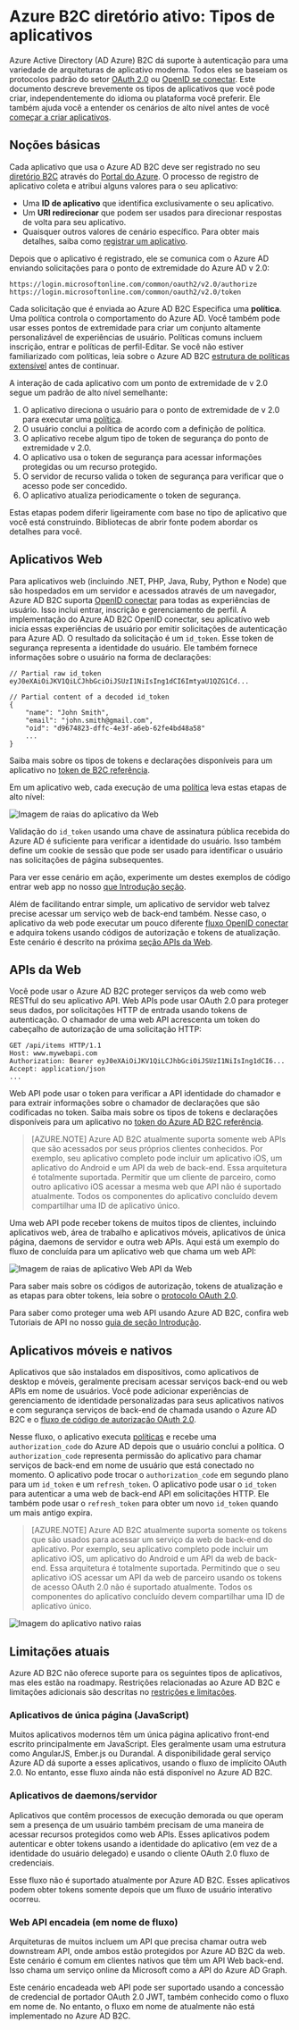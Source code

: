 <properties
    pageTitle="Azure AD B2C | Microsoft Azure"
    description="Os tipos de aplicativos que você pode criar no Azure Active Directory B2C."
    services="active-directory-b2c"
    documentationCenter=""
    authors="dstrockis"
    manager="mbaldwin"
    editor=""/>

<tags
    ms.service="active-directory-b2c"
    ms.workload="identity"
    ms.tgt_pltfrm="na"
    ms.devlang="na"
    ms.topic="hero-article"
    ms.date="07/22/2016"
    ms.author="dastrock"/>

# <a name="azure-active-directory-b2c-types-of-applications"></a>Azure B2C diretório ativo: Tipos de aplicativos

Azure Active Directory (AD Azure) B2C dá suporte à autenticação para uma variedade de arquiteturas de aplicativo moderna. Todos eles se baseiam os protocolos padrão do setor [OAuth 2.0](active-directory-b2c-reference-protocols.md) ou [OpenID se conectar](active-directory-b2c-reference-protocols.md). Este documento descreve brevemente os tipos de aplicativos que você pode criar, independentemente do idioma ou plataforma você preferir. Ele também ajuda você a entender os cenários de alto nível antes de você [começar a criar aplicativos](active-directory-b2c-overview.md#getting-started).

## <a name="the-basics"></a>Noções básicas
Cada aplicativo que usa o Azure AD B2C deve ser registrado no seu [diretório B2C](active-directory-b2c-get-started.md) através do [Portal do Azure](https://portal.azure.com/). O processo de registro de aplicativo coleta e atribui alguns valores para o seu aplicativo:

- Uma **ID de aplicativo** que identifica exclusivamente o seu aplicativo.
- Um **URI redirecionar** que podem ser usados para direcionar respostas de volta para seu aplicativo.
- Quaisquer outros valores de cenário específico. Para obter mais detalhes, saiba como [registrar um aplicativo](active-directory-b2c-app-registration.md).

Depois que o aplicativo é registrado, ele se comunica com o Azure AD enviando solicitações para o ponto de extremidade do Azure AD v 2.0:

```
https://login.microsoftonline.com/common/oauth2/v2.0/authorize
https://login.microsoftonline.com/common/oauth2/v2.0/token
```

Cada solicitação que é enviada ao Azure AD B2C Especifica uma **política**. Uma política controla o comportamento do Azure AD. Você também pode usar esses pontos de extremidade para criar um conjunto altamente personalizável de experiências de usuário. Políticas comuns incluem inscrição, entrar e políticas de perfil-Editar. Se você não estiver familiarizado com políticas, leia sobre o Azure AD B2C [estrutura de políticas extensível](active-directory-b2c-reference-policies.md) antes de continuar.

A interação de cada aplicativo com um ponto de extremidade de v 2.0 segue um padrão de alto nível semelhante:

1. O aplicativo direciona o usuário para o ponto de extremidade de v 2.0 para executar uma [política](active-directory-b2c-reference-policies.md).
2. O usuário conclui a política de acordo com a definição de política.
4. O aplicativo recebe algum tipo de token de segurança do ponto de extremidade v 2.0.
5. O aplicativo usa o token de segurança para acessar informações protegidas ou um recurso protegido.
6. O servidor de recurso valida o token de segurança para verificar que o acesso pode ser concedido.
7. O aplicativo atualiza periodicamente o token de segurança.

<!-- TODO: Need a page for libraries to link to -->
Estas etapas podem diferir ligeiramente com base no tipo de aplicativo que você está construindo. Bibliotecas de abrir fonte podem abordar os detalhes para você.

## <a name="web-apps"></a>Aplicativos Web
Para aplicativos web (incluindo .NET, PHP, Java, Ruby, Python e Node) que são hospedados em um servidor e acessados através de um navegador, Azure AD B2C suporta [OpenID conectar](active-directory-b2c-reference-protocols.md) para todas as experiências de usuário. Isso inclui entrar, inscrição e gerenciamento de perfil. A implementação do Azure AD B2C OpenID conectar, seu aplicativo web inicia essas experiências de usuário por emitir solicitações de autenticação para Azure AD. O resultado da solicitação é um `id_token`. Esse token de segurança representa a identidade do usuário. Ele também fornece informações sobre o usuário na forma de declarações:

```
// Partial raw id_token
eyJ0eXAiOiJKV1QiLCJhbGciOiJSUzI1NiIsIng1dCI6ImtyaU1QZG1Cd...

// Partial content of a decoded id_token
{
    "name": "John Smith",
    "email": "john.smith@gmail.com",
    "oid": "d9674823-dffc-4e3f-a6eb-62fe4bd48a58"
    ...
}
```

Saiba mais sobre os tipos de tokens e declarações disponíveis para um aplicativo no [token de B2C referência](active-directory-b2c-reference-tokens.md).

Em um aplicativo web, cada execução de uma [política](active-directory-b2c-reference-policies.md) leva estas etapas de alto nível:

![Imagem de raias do aplicativo da Web](./media/active-directory-b2c-apps/webapp.png)

Validação do `id_token` usando uma chave de assinatura pública recebida do Azure AD é suficiente para verificar a identidade do usuário. Isso também define um cookie de sessão que pode ser usado para identificar o usuário nas solicitações de página subsequentes.

Para ver esse cenário em ação, experimente um destes exemplos de código entrar web app no nosso [que Introdução seção](active-directory-b2c-overview.md#getting-started).

Além de facilitando entrar simple, um aplicativo de servidor web talvez precise acessar um serviço web de back-end também. Nesse caso, o aplicativo da web pode executar um pouco diferente [fluxo OpenID conectar](active-directory-b2c-reference-oidc.md) e adquira tokens usando códigos de autorização e tokens de atualização. Este cenário é descrito na próxima [seção APIs da Web](#web-apis).

<!--, and in our [WebApp-WebAPI Getting started topic](active-directory-b2c-devquickstarts-web-api-dotnet.md).-->

## <a name="web-apis"></a>APIs da Web
Você pode usar o Azure AD B2C proteger serviços da web como web RESTful do seu aplicativo API. Web APIs pode usar OAuth 2.0 para proteger seus dados, por solicitações HTTP de entrada usando tokens de autenticação. O chamador de uma web API acrescenta um token do cabeçalho de autorização de uma solicitação HTTP:

```
GET /api/items HTTP/1.1
Host: www.mywebapi.com
Authorization: Bearer eyJ0eXAiOiJKV1QiLCJhbGciOiJSUzI1NiIsIng1dCI6...
Accept: application/json
...
```

Web API pode usar o token para verificar a API identidade do chamador e para extrair informações sobre o chamador de declarações que são codificadas no token. Saiba mais sobre os tipos de tokens e declarações disponíveis para um aplicativo no [token do Azure AD B2C referência](active-directory-b2c-reference-tokens.md).

> [AZURE.NOTE]
    Azure AD B2C atualmente suporta somente web APIs que são acessados por seus próprios clientes conhecidos. Por exemplo, seu aplicativo completo pode incluir um aplicativo iOS, um aplicativo do Android e um API da web de back-end. Essa arquitetura é totalmente suportada. Permitir que um cliente de parceiro, como outro aplicativo iOS acessar a mesma web que API não é suportado atualmente. Todos os componentes do aplicativo concluído devem compartilhar uma ID de aplicativo único.

Uma web API pode receber tokens de muitos tipos de clientes, incluindo aplicativos web, área de trabalho e aplicativos móveis, aplicativos de única página, daemons de servidor e outra web APIs. Aqui está um exemplo do fluxo de concluída para um aplicativo web que chama um web API:

![Imagem de raias de aplicativo Web API da Web](./media/active-directory-b2c-apps/webapi.png)

Para saber mais sobre os códigos de autorização, tokens de atualização e as etapas para obter tokens, leia sobre o [protocolo OAuth 2.0](active-directory-b2c-reference-oauth-code.md).

Para saber como proteger uma web API usando Azure AD B2C, confira web Tutoriais de API no nosso [guia de seção Introdução](active-directory-b2c-overview.md#getting-started).

## <a name="mobile-and-native-apps"></a>Aplicativos móveis e nativos
Aplicativos que são instalados em dispositivos, como aplicativos de desktop e móveis, geralmente precisam acessar serviços back-end ou web APIs em nome de usuários. Você pode adicionar experiências de gerenciamento de identidade personalizadas para seus aplicativos nativos e com segurança serviços de back-end de chamada usando o Azure AD B2C e o [fluxo de código de autorização OAuth 2.0](active-directory-b2c-reference-oauth-code.md).  

Nesse fluxo, o aplicativo executa [políticas](active-directory-b2c-reference-policies.md) e recebe uma `authorization_code` do Azure AD depois que o usuário conclui a política. O `authorization_code` representa permissão do aplicativo para chamar serviços de back-end em nome de usuário que está conectado no momento. O aplicativo pode trocar o `authorization_code` em segundo plano para um `id_token` e um `refresh_token`.  O aplicativo pode usar o `id_token` para autenticar a uma web de back-end API em solicitações HTTP. Ele também pode usar o `refresh_token` para obter um novo `id_token` quando um mais antigo expira.

> [AZURE.NOTE]
    Azure AD B2C atualmente suporta somente os tokens que são usados para acessar um serviço da web de back-end do aplicativo. Por exemplo, seu aplicativo completo pode incluir um aplicativo iOS, um aplicativo do Android e um API da web de back-end. Essa arquitetura é totalmente suportada. Permitindo que o seu aplicativo iOS acessar um API da web de parceiro usando os tokens de acesso OAuth 2.0 não é suportado atualmente. Todos os componentes do aplicativo concluído devem compartilhar uma ID de aplicativo único.

![Imagem do aplicativo nativo raias](./media/active-directory-b2c-apps/native.png)

## <a name="current-limitations"></a>Limitações atuais
Azure AD B2C não oferece suporte para os seguintes tipos de aplicativos, mas eles estão na roadmapy. Restrições relacionadas ao Azure AD B2C e limitações adicionais são descritas no [restrições e limitações](active-directory-b2c-limitations.md).

### <a name="single-page-apps-javascript"></a>Aplicativos de única página (JavaScript)
Muitos aplicativos modernos têm um única página aplicativo front-end escrito principalmente em JavaScript. Eles geralmente usam uma estrutura como AngularJS, Ember.js ou Durandal. A disponibilidade geral serviço Azure AD dá suporte a esses aplicativos, usando o fluxo de implícito OAuth 2.0. No entanto, esse fluxo ainda não está disponível no Azure AD B2C.

### <a name="daemonsserver-side-apps"></a>Aplicativos de daemons/servidor
Aplicativos que contêm processos de execução demorada ou que operam sem a presença de um usuário também precisam de uma maneira de acessar recursos protegidos como web APIs. Esses aplicativos podem autenticar e obter tokens usando a identidade do aplicativo (em vez de a identidade do usuário delegado) e usando o cliente OAuth 2.0 fluxo de credenciais.

Esse fluxo não é suportado atualmente por Azure AD B2C. Esses aplicativos podem obter tokens somente depois que um fluxo de usuário interativo ocorreu.

### <a name="web-api-chains-on-behalf-of-flow"></a>Web API encadeia (em nome de fluxo)
Arquiteturas de muitos incluem um API que precisa chamar outra web downstream API, onde ambos estão protegidos por Azure AD B2C da web. Este cenário é comum em clientes nativos que têm um API Web back-end. Isso chama um serviço online da Microsoft como a API do Azure AD Graph.

Este cenário encadeada web API pode ser suportado usando a concessão de credencial de portador OAuth 2.0 JWT, também conhecido como o fluxo em nome de.  No entanto, o fluxo em nome de atualmente não está implementado no Azure AD B2C.
